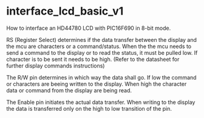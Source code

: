 # interface_lcd_basic_v1
How to interface an HD44780 LCD with PIC16F690 in 8-bit mode.

RS (Register Select) determines if the data transfer between the display and 
the mcu are characters or a command/status. When the the mcu needs to send a command
to the display or to read the status, it must be pulled low. If character is to
be sent it needs to be high. (Refer to the datasheet for further display commands instructions)

The R/W pin determines in which way the data shall go. If low the command or
characters are beeing written to the display. When high the character data or command
from the display are being read.

The Enable pin initiates the actual data transfer. When writing to the display the 
data is transferred only on the high to low transition of the pin. 
 
